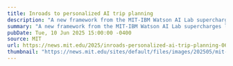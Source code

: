 ```yaml
---
title: Inroads to personalized AI trip planning
description: "A new framework from the MIT-IBM Watson AI Lab supercharges language models, so they can reason over, interactively develop, and verify valid, complex travel agendas."
summary: "A new framework from the MIT-IBM Watson AI Lab supercharges language models, so they can reason over, interactively develop, and verify valid, complex travel agendas."
pubDate: Tue, 10 Jun 2025 15:00:00 -0400
source: MIT
url: https://news.mit.edu/2025/inroads-personalized-ai-trip-planning-0610
thumbnail: "https://news.mit.edu/sites/default/files/images/202505/mit-watson-travel-planning.jpg"
---
```



